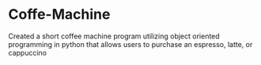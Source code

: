 # Coffe-Machine
Created a short coffee machine program utilizing object oriented programming in python that allows users to purchase an espresso, latte, or cappuccino

